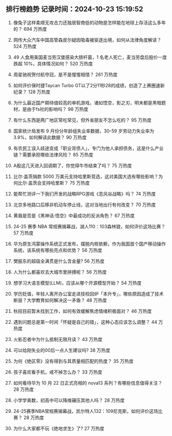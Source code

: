 
## 排行榜趋势 记录时间：2024-10-23 15:19:52
  
  1. 像兔子这样柔顺无攻击力还独居智商低的动物是怎样能在地球上存活这么多年的？ 694 万热度
    
  2. 网传大众汽车中国高管森皮尔疑因吸毒被驱逐出境，如何从法律角度解读？ 524 万热度
    
  3. 49 人食用美国麦当劳汉堡感染大肠杆菌，1 名老人死亡，麦当劳盘后股价一度跌超 10%，具体情况如何？ 520 万热度
    
  4. 周星驰祝贺付航夺冠，是不是惺惺相惜？ 261 万热度
    
  5. 如何评价保时捷Taycan Turbo GT以了2分11秒28的成绩，创造了上赛圈速新纪录？ 128 万热度
    
  6. 为什么最近国产期待值较高的单机游戏，诸如悟空，影之刃，明末都是黑暗题材，是由于fs社的影响吗？ 98 万热度
    
  7. 有什么东西是两广地区常吃常见，但外省朋友不怎么吃的？ 95 万热度
    
  8. 国家统计局发布 9 月份分年龄组失业率数据，30-59 岁劳动力失业率为 3.9%，如何解读此数据？ 90 万热度
    
  9. 有农民工误入歧途变成「职业背债人」，专门为他人承担债务，这是什么产业链？需要承担哪些法律风险？ 85 万热度
    
  10. A股这几天进入回调期了，你觉得牛市结束了吗？ 75 万热度
    
  11. 比尔·盖茨捐款 5000 万美元支持哈里斯竞选，这对美国大选有哪些影响？为何比尔·盖茨会支持哈里斯？ 75 万热度
    
  12. 能帮忙测评一下我们开发的战略RPG游戏《息风谷战略》吗？ 74 万热度
    
  13. 北京多地路口后移非机动车停止线，这对当地出行有何改变？ 70 万热度
    
  14. 黄眉是否是《黑神话:悟空》中最成功的反派角色？ 67 万热度
    
  15. 24-25 赛季 NBA 常规赛揭幕战，湖人110：103森林狼，如何评价这场比赛？ 57 万热度
    
  16. 华为原生鸿蒙操作系统正式发布，摆脱内核依赖，作为我国首个国产移动操作系统，该系统有哪些亮点和优势？ 56 万热度
    
  17. 樊振东的超级全满贯是什么含金量? 56 万热度
    
  18. 人为什么都喜欢去大城市里拼搏呢？ 56 万热度
    
  19. 想学习大语言模型(LLM)，应该从哪个开源模型开始？ 54 万热度
    
  20. 学历贬值，年轻人离开办公室走进技校回炉「本升专」，哪些原因造成了技术断层？大学教育如何解决这一矛盾？ 48 万热度
    
  21. 秋招目前暂未找到工作，如何有效缓解焦虑情绪积极面对？ 46 万热度
    
  22. 遇到问题总是第一时间「怀疑是自己的错」，这种心态应该怎么调整？ 44 万热度
    
  23. 火影忍者中为什么抵制无限月读？ 43 万热度
    
  24. 可以给刚失业的00后一点人生建议吗? 38 万热度
    
  25. 为何《绝区零》没有得到与其质量相匹配的热度？ 35 万热度
    
  26. 孩子喜欢看手机，戒不掉怎么办？ 33 万热度
    
  27. 如何看待华为 10 月 22 日正式亮相的 nova13 系列？有哪些信息值得关注？ 28 万热度
    
  28. 小学学奥数，初高中可以降维碾压其他人吗？ 28 万热度
    
  29. 24-25赛季NBA常规赛揭幕战，凯尔特人132：109尼克斯，如何评价这场比赛？ 28 万热度
    
  30. 为什么大家都不玩《绝地求生》了? 27 万热度
    